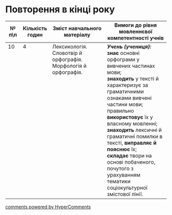 <div id="hypercomments_widget" class="js-hypercomments-widget invisible"></div>

# Повторення в кінці року

<table>
  <tr>
    <td width="10%" align="center"><b>№ <br>п\п</br></b></td>
    <td width="5%" align="center"><b>Кількість годин</b></td>  
    <td width="40%" align="center"><b>Зміст навчального матеріалу</b></td>
    <td width="45%" align="center"><b>Вимоги до рівня мовленнєвої компетентності учнів</b></td>
  </tr>
<tbody>
  <tr>
<td width="10%" style="vertical-align:top !important;">10</td>
<td width="5%" style="vertical-align:top !important;">4</td>
    <td width="40%" style="vertical-align:top !important;">
Лексикологія.<br>
Словотвір й орфографія.<br>
Морфологія й орфографія.
</td>
    <td width="45%" style="vertical-align:top !important;">
<i><b>Учень (учениця):</b></i><br>
<b>знає</b> основні орфограми у вивчених частинах мови; <br>
<b>знаходить</b> у тексті й характеризує за граматичними ознаками вивчені частини мови; <br>
правильно <b>використовує</b> їх у власному мовленні; <br>
<b>знаходить</b> лексичні й граматичні  помилки в тексті, <b>виправляє й пояснює</b> їх;<br>
<b>складає</b> твори на основі побаченого, почутого з урахуванням тематики соціокультурної змістової лінії.</td>
  </tr>
</tbody>
</table>

<div class="js-hypercomments-container">
<a href="http://hypercomments.com" class="hc-link" title="comments widget">comments powered by HyperComments</a>
</div>